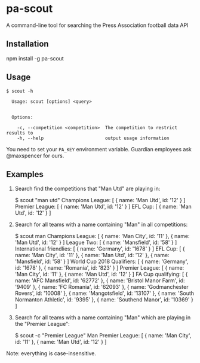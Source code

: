 # pa-scout

A command-line tool for searching the Press Association football data API

## Installation

npm install -g pa-scout

## Usage

    $ scout -h
    
      Usage: scout [options] <query>
    
    
      Options:
    
        -c, --competition <competition>  The competition to restrict results to
        -h, --help                       output usage information
		
You need to set your `PA_KEY` environment variable. Guardian employees ask @maxspencer for ours.
		
## Examples

1. Search find the competitions that "Man Utd" are playing in:

    $ scout "man utd"
    Champions League:
    [ { name: 'Man Utd', id: '12' } ]
    Premier League:
    [ { name: 'Man Utd', id: '12' } ]
    EFL Cup:
    [ { name: 'Man Utd', id: '12' } ]

2. Search for all teams with a name containing "Man" in all competitions:

    $ scout man
    Champions League:
    [ { name: 'Man City', id: '11' },
      { name: 'Man Utd', id: '12' } ]
    League Two:
    [ { name: 'Mansfield', id: '58' } ]
    International friendlies:
    [ { name: 'Germany', id: '1678' } ]
    EFL Cup:
    [ { name: 'Man City', id: '11' },
      { name: 'Man Utd', id: '12' },
      { name: 'Mansfield', id: '58' } ]
    World Cup 2018 Qualifiers:
    [ { name: 'Germany', id: '1678' },
      { name: 'Romania', id: '823' } ]
    Premier League:
    [ { name: 'Man City', id: '11' },
      { name: 'Man Utd', id: '12' } ]
    FA Cup qualifying:
    [ { name: 'AFC Mansfield', id: '62772' },
      { name: 'Bristol Manor Farm', id: '9409' },
      { name: 'FC Romania', id: '62093' },
      { name: 'Godmanchester Rovers', id: '10008' },
      { name: 'Mangotsfield', id: '13107' },
      { name: 'South Normanton Athletic', id: '9395' },
      { name: 'Southend Manor', id: '10369' } ]

3. Search for all teams with a name containing "Man" which are playing in the "Premier League":

	$ scout -c "Premier League" Man
	Premier League:
	[ { name: 'Man City', id: '11' },
	  { name: 'Man Utd', id: '12' } ]

Note: everything is case-insensitive.
